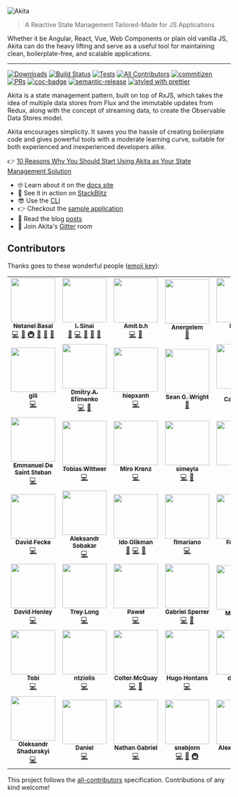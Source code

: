 ![Akita](https://s8.postimg.cc/d4m3fc9tx/image.png)

> A Reactive State Management Tailored-Made for JS Applications

Whether it be Angular, React, Vue, Web Components or plain old vanilla JS, Akita can do the heavy lifting and serve as a useful tool for maintaining clean, boilerplate-free, and scalable applications.

<hr />

[![Downloads](https://img.shields.io/npm/dt/@datorama/akita.svg?style=flat-square)]()
[![Build Status](https://github.com/datorama/akita/workflows/Build/badge.svg)](https://github.com/datorama/akita/actions?query=workflow%3A%22Build%22)
[![Tests](https://github.com/datorama/akita/workflows/Tests/badge.svg)](https://github.com/datorama/akita/actions?query=workflow%3A%22Tests%22)
[![All Contributors](https://img.shields.io/badge/all_contributors-45-orange.svg?style=flat-square)](#contributors)
[![commitizen](https://img.shields.io/badge/commitizen-friendly-brightgreen.svg?style=flat-square)]()
[![PRs](https://img.shields.io/badge/PRs-welcome-brightgreen.svg?style=flat-square)]()
[![coc-badge](https://img.shields.io/badge/codeof-conduct-ff69b4.svg?style=flat-square)]()
[![semantic-release](https://img.shields.io/badge/%20%20%F0%9F%93%A6%F0%9F%9A%80-semantic--release-e10079.svg?style=flat-square)](https://github.com/semantic-release/semantic-release)
[![styled with prettier](https://img.shields.io/badge/styled_with-prettier-ff69b4.svg?style=flat-square)](https://github.com/prettier/prettier)

Akita is a state management pattern, built on top of RxJS, which takes the idea of multiple data stores from Flux and the immutable updates from Redux, along with the concept of streaming data, to create the Observable Data Stores model.

Akita encourages simplicity. It saves you the hassle of creating boilerplate code and gives powerful tools with a moderate learning curve, suitable for both experienced and inexperienced developers alike.

👉 [10 Reasons Why You Should Start Using Akita as Your State Management Solution](https://engineering.datorama.com/10-reasons-why-you-should-start-using-akita-as-your-state-management-solution-66b63d033fec)

- 🤓 Learn about it on the [docs site](https://datorama.github.io/akita/)
- 🚀 See it in action on [StackBlitz](https://stackblitz.com/edit/akita-todos-app)
- 😎 Use the [CLI](https://github.com/datorama/akita/tree/master/cli)
- 👉 Checkout the [sample application](http://akita.surge.sh/)
- 📖 Read the blog [posts](https://netbasal.gitbook.io/akita/general/blog-posts)
- 🍄 Join Akita's [Gitter](https://gitter.im/akita-state-management/Lobby#) room

## Contributors

Thanks goes to these wonderful people ([emoji key](https://github.com/kentcdodds/all-contributors#emoji-key)):

<!-- ALL-CONTRIBUTORS-LIST:START - Do not remove or modify this section -->
<!-- prettier-ignore-start -->
<!-- markdownlint-disable -->
<table>
  <tr>
    <td align="center"><a href="https://www.netbasal.com"><img src="https://avatars1.githubusercontent.com/u/6745730?v=4" width="100px;" alt=""/><br /><sub><b>Netanel Basal</b></sub></a><br /><a href="https://github.com/NetanelBasal/akita/commits?author=NetanelBasal" title="Code">💻</a> <a href="#design-NetanelBasal" title="Design">🎨</a> <a href="#infra-NetanelBasal" title="Infrastructure (Hosting, Build-Tools, etc)">🚇</a> <a href="#ideas-NetanelBasal" title="Ideas, Planning, & Feedback">🤔</a> <a href="#blog-NetanelBasal" title="Blogposts">📝</a> <a href="https://github.com/NetanelBasal/akita/commits?author=NetanelBasal" title="Documentation">📖</a></td>
    <td align="center"><a href="https://github.com/theblushingcrow"><img src="https://avatars3.githubusercontent.com/u/638818?v=4" width="100px;" alt=""/><br /><sub><b>I. Sinai</b></sub></a><br /><a href="https://github.com/NetanelBasal/akita/commits?author=theblushingcrow" title="Documentation">📖</a> <a href="https://github.com/NetanelBasal/akita/commits?author=theblushingcrow" title="Code">💻</a> <a href="#blog-theblushingcrow" title="Blogposts">📝</a> <a href="#ideas-theblushingcrow" title="Ideas, Planning, & Feedback">🤔</a> <a href="#design-theblushingcrow" title="Design">🎨</a></td>
    <td align="center"><a href="https://github.com/bh86"><img src="https://avatars2.githubusercontent.com/u/78281?v=4" width="100px;" alt=""/><br /><sub><b>Amit b.h</b></sub></a><br /><a href="https://github.com/NetanelBasal/akita/commits?author=bh86" title="Code">💻</a> <a href="#ideas-bh86" title="Ideas, Planning, & Feedback">🤔</a></td>
    <td align="center"><a href="https://github.com/Anergelem"><img src="https://avatars0.githubusercontent.com/u/25507557?v=4" width="100px;" alt=""/><br /><sub><b>Anergelem</b></sub></a><br /><a href="#design-Anergelem" title="Design">🎨</a></td>
    <td align="center"><a href="https://github.com/hoisel"><img src="https://avatars2.githubusercontent.com/u/400244?v=4" width="100px;" alt=""/><br /><sub><b>Hoisel</b></sub></a><br /><a href="https://github.com/NetanelBasal/akita/commits?author=hoisel" title="Code">💻</a></td>
    <td align="center"><a href="https://www.linkedin.com/in/ange-picard-54648b136/"><img src="https://avatars0.githubusercontent.com/u/13108166?v=4" width="100px;" alt=""/><br /><sub><b>Ange Picard</b></sub></a><br /><a href="https://github.com/NetanelBasal/akita/commits?author=MonsieurMan" title="Documentation">📖</a></td>
    <td align="center"><a href="https://github.com/shaharkazaz"><img src="https://avatars2.githubusercontent.com/u/17194830?v=4" width="100px;" alt=""/><br /><sub><b>Shahar Kazaz</b></sub></a><br /><a href="https://github.com/NetanelBasal/akita/commits?author=shaharkazaz" title="Code">💻</a> <a href="https://github.com/NetanelBasal/akita/commits?author=shaharkazaz" title="Documentation">📖</a> <a href="#blog-shaharkazaz" title="Blogposts">📝</a></td>
  </tr>
  <tr>
    <td align="center"><a href="https://github.com/ritox842"><img src="https://avatars0.githubusercontent.com/u/7280441?v=4" width="100px;" alt=""/><br /><sub><b>gili</b></sub></a><br /><a href="https://github.com/NetanelBasal/akita/commits?author=ritox842" title="Code">💻</a></td>
    <td align="center"><a href="http://dmitryefimenko.github.io/"><img src="https://avatars0.githubusercontent.com/u/2098175?v=4" width="100px;" alt=""/><br /><sub><b>Dmitry A. Efimenko</b></sub></a><br /><a href="https://github.com/NetanelBasal/akita/commits?author=DmitryEfimenko" title="Code">💻</a> <a href="#ideas-DmitryEfimenko" title="Ideas, Planning, & Feedback">🤔</a></td>
    <td align="center"><a href="https://github.com/hiepxanh"><img src="https://avatars0.githubusercontent.com/u/16970990?v=4" width="100px;" alt=""/><br /><sub><b>hiepxanh</b></sub></a><br /><a href="https://github.com/NetanelBasal/akita/commits?author=hiepxanh" title="Code">💻</a></td>
    <td align="center"><a href="http://www.seangwright.me"><img src="https://avatars3.githubusercontent.com/u/1382768?v=4" width="100px;" alt=""/><br /><sub><b>Sean G. Wright</b></sub></a><br /><a href="#ideas-sgwatgit" title="Ideas, Planning, & Feedback">🤔</a></td>
    <td align="center"><a href="http://www.xperiments.in"><img src="https://avatars0.githubusercontent.com/u/417709?v=4" width="100px;" alt=""/><br /><sub><b>Pedro Casaubon</b></sub></a><br /><a href="https://github.com/NetanelBasal/akita/commits?author=xperiments" title="Code">💻</a></td>
    <td align="center"><a href="https://github.com/omgwtflaserguns"><img src="https://avatars2.githubusercontent.com/u/16048976?v=4" width="100px;" alt=""/><br /><sub><b>omgwtflaserguns</b></sub></a><br /><a href="https://github.com/NetanelBasal/akita/commits?author=omgwtflaserguns" title="Code">💻</a></td>
    <td align="center"><a href="https://github.com/DanielNetzer"><img src="https://avatars2.githubusercontent.com/u/14941988?v=4" width="100px;" alt=""/><br /><sub><b>Daniel Netzer</b></sub></a><br /><a href="https://github.com/NetanelBasal/akita/commits?author=DanielNetzer" title="Code">💻</a></td>
  </tr>
  <tr>
    <td align="center"><a href="https://github.com/manudss"><img src="https://avatars3.githubusercontent.com/u/1046806?v=4" width="100px;" alt=""/><br /><sub><b>Emmanuel De Saint Steban</b></sub></a><br /><a href="https://github.com/NetanelBasal/akita/commits?author=manudss" title="Code">💻</a></td>
    <td align="center"><a href="https://github.com/twittwer"><img src="https://avatars1.githubusercontent.com/u/8677948?v=4" width="100px;" alt=""/><br /><sub><b>Tobias Wittwer</b></sub></a><br /><a href="https://github.com/NetanelBasal/akita/commits?author=twittwer" title="Code">💻</a></td>
    <td align="center"><a href="https://github.com/n0script"><img src="https://avatars2.githubusercontent.com/u/36441932?v=4" width="100px;" alt=""/><br /><sub><b>Miro Krenz</b></sub></a><br /><a href="https://github.com/NetanelBasal/akita/commits?author=n0script" title="Code">💻</a></td>
    <td align="center"><a href="https://github.com/simeyla"><img src="https://avatars1.githubusercontent.com/u/3656278?v=4" width="100px;" alt=""/><br /><sub><b>simeyla </b></sub></a><br /><a href="https://github.com/NetanelBasal/akita/commits?author=simeyla" title="Code">💻</a> <a href="#ideas-simeyla" title="Ideas, Planning, & Feedback">🤔</a></td>
    <td align="center"><a href="https://github.com/Teamop"><img src="https://avatars1.githubusercontent.com/u/8519685?v=4" width="100px;" alt=""/><br /><sub><b>Terry</b></sub></a><br /><a href="https://github.com/NetanelBasal/akita/commits?author=Teamop" title="Code">💻</a></td>
    <td align="center"><a href="https://www.nativescript.org/"><img src="https://avatars3.githubusercontent.com/u/4092076?v=4" width="100px;" alt=""/><br /><sub><b>Alexander Vakrilov</b></sub></a><br /><a href="https://github.com/NetanelBasal/akita/commits?author=vakrilov" title="Code">💻</a></td>
    <td align="center"><a href="https://github.com/orangeswim"><img src="https://avatars1.githubusercontent.com/u/1499212?v=4" width="100px;" alt=""/><br /><sub><b>Cyprian Bergonia</b></sub></a><br /><a href="https://github.com/NetanelBasal/akita/commits?author=orangeswim" title="Code">💻</a></td>
  </tr>
  <tr>
    <td align="center"><a href="http://www.eyecook.net"><img src="https://avatars0.githubusercontent.com/u/13577480?v=4" width="100px;" alt=""/><br /><sub><b>David Fecke</b></sub></a><br /><a href="https://github.com/NetanelBasal/akita/commits?author=leptoquark1" title="Code">💻</a></td>
    <td align="center"><a href="http://xaosaki.ru"><img src="https://avatars0.githubusercontent.com/u/28115571?v=4" width="100px;" alt=""/><br /><sub><b>Aleksandr Sobakar</b></sub></a><br /><a href="https://github.com/NetanelBasal/akita/commits?author=xaosaki" title="Code">💻</a></td>
    <td align="center"><a href="https://github.com/idoglikman"><img src="https://avatars1.githubusercontent.com/u/37035056?v=4" width="100px;" alt=""/><br /><sub><b>Ido Glikman</b></sub></a><br /><a href="#blog-idoglikman" title="Blogposts">📝</a> <a href="https://github.com/NetanelBasal/akita/commits?author=idoglikman" title="Code">💻</a> <a href="#ideas-idoglikman" title="Ideas, Planning, & Feedback">🤔</a></td>
    <td align="center"><a href="https://github.com/flmariano"><img src="https://avatars1.githubusercontent.com/u/38477338?v=4" width="100px;" alt=""/><br /><sub><b>flmariano</b></sub></a><br /><a href="https://github.com/NetanelBasal/akita/commits?author=flmariano" title="Code">💻</a></td>
    <td align="center"><a href="https://github.com/GrandSchtroumpf"><img src="https://avatars1.githubusercontent.com/u/8143464?v=4" width="100px;" alt=""/><br /><sub><b>François</b></sub></a><br /><a href="https://github.com/NetanelBasal/akita/commits?author=GrandSchtroumpf" title="Code">💻</a></td>
    <td align="center"><a href="https://github.com/Gustav0ar"><img src="https://avatars3.githubusercontent.com/u/628398?v=4" width="100px;" alt=""/><br /><sub><b>Gustavo Rosa</b></sub></a><br /><a href="https://github.com/NetanelBasal/akita/commits?author=Gustav0ar" title="Code">💻</a></td>
    <td align="center"><a href="https://github.com/RobYed"><img src="https://avatars1.githubusercontent.com/u/6669407?v=4" width="100px;" alt=""/><br /><sub><b>Robert Dey</b></sub></a><br /><a href="https://github.com/NetanelBasal/akita/commits?author=RobYed" title="Code">💻</a></td>
  </tr>
  <tr>
    <td align="center"><a href="https://github.com/davidhenley"><img src="https://avatars0.githubusercontent.com/u/15056748?v=4" width="100px;" alt=""/><br /><sub><b>David Henley</b></sub></a><br /><a href="https://github.com/NetanelBasal/akita/commits?author=davidhenley" title="Code">💻</a></td>
    <td align="center"><a href="https://github.com/xealot"><img src="https://avatars1.githubusercontent.com/u/189873?v=4" width="100px;" alt=""/><br /><sub><b>Trey Long</b></sub></a><br /><a href="https://github.com/NetanelBasal/akita/commits?author=xealot" title="Code">💻</a></td>
    <td align="center"><a href="http://m.me/pawel.boguslawski"><img src="https://avatars2.githubusercontent.com/u/5169399?v=4" width="100px;" alt=""/><br /><sub><b>Paweł</b></sub></a><br /><a href="https://github.com/NetanelBasal/akita/commits?author=bogusweb" title="Code">💻</a></td>
    <td align="center"><a href="https://github.com/FERNman"><img src="https://avatars3.githubusercontent.com/u/12270008?v=4" width="100px;" alt=""/><br /><sub><b>Gabriel Sperrer</b></sub></a><br /><a href="https://github.com/NetanelBasal/akita/commits?author=FERNman" title="Code">💻</a> <a href="#ideas-FERNman" title="Ideas, Planning, & Feedback">🤔</a></td>
    <td align="center"><a href="https://github.com/Maxstgt"><img src="https://avatars1.githubusercontent.com/u/39312833?v=4" width="100px;" alt=""/><br /><sub><b>Max Fritz</b></sub></a><br /><a href="https://github.com/NetanelBasal/akita/commits?author=Maxstgt" title="Documentation">📖</a></td>
    <td align="center"><a href="https://github.com/sjroesink"><img src="https://avatars1.githubusercontent.com/u/607628?v=4" width="100px;" alt=""/><br /><sub><b>sjroesink</b></sub></a><br /><a href="https://github.com/NetanelBasal/akita/commits?author=sjroesink" title="Code">💻</a></td>
    <td align="center"><a href="https://github.com/danzrou"><img src="https://avatars3.githubusercontent.com/u/6433766?v=4" width="100px;" alt=""/><br /><sub><b>Dan Roujinsky</b></sub></a><br /><a href="https://github.com/NetanelBasal/akita/commits?author=danzrou" title="Code">💻</a></td>
  </tr>
  <tr>
    <td align="center"><a href="https://www.nützliche.it/"><img src="https://avatars2.githubusercontent.com/u/4036376?v=4" width="100px;" alt=""/><br /><sub><b>Tobi</b></sub></a><br /><a href="https://github.com/NetanelBasal/akita/commits?author=fen89" title="Code">💻</a></td>
    <td align="center"><a href="https://github.com/ntziolis"><img src="https://avatars2.githubusercontent.com/u/265338?v=4" width="100px;" alt=""/><br /><sub><b>ntziolis</b></sub></a><br /><a href="https://github.com/NetanelBasal/akita/commits?author=ntziolis" title="Code">💻</a></td>
    <td align="center"><a href="https://github.com/cjam"><img src="https://avatars2.githubusercontent.com/u/1000288?v=4" width="100px;" alt=""/><br /><sub><b>Colter McQuay</b></sub></a><br /><a href="https://github.com/NetanelBasal/akita/commits?author=cjam" title="Code">💻</a> <a href="#ideas-cjam" title="Ideas, Planning, & Feedback">🤔</a></td>
    <td align="center"><a href="https://github.com/Hugo-Hontans"><img src="https://avatars0.githubusercontent.com/u/42539174?v=4" width="100px;" alt=""/><br /><sub><b>Hugo Hontans</b></sub></a><br /><a href="https://github.com/NetanelBasal/akita/commits?author=Hugo-Hontans" title="Code">💻</a></td>
    <td align="center"><a href="https://github.com/dexster"><img src="https://avatars2.githubusercontent.com/u/6392334?v=4" width="100px;" alt=""/><br /><sub><b>dexster</b></sub></a><br /><a href="https://github.com/NetanelBasal/akita/commits?author=dexster" title="Code">💻</a></td>
    <td align="center"><a href="https://github.com/snowyu"><img src="https://avatars1.githubusercontent.com/u/327887?v=4" width="100px;" alt=""/><br /><sub><b>Riceball LEE</b></sub></a><br /><a href="https://github.com/NetanelBasal/akita/commits?author=snowyu" title="Code">💻</a></td>
    <td align="center"><a href="https://github.com/GeorgeBark"><img src="https://avatars0.githubusercontent.com/u/7204152?v=4" width="100px;" alt=""/><br /><sub><b>GeorgeBark</b></sub></a><br /><a href="https://github.com/NetanelBasal/akita/commits?author=GeorgeBark" title="Code">💻</a></td>
  </tr>
  <tr>
    <td align="center"><a href="https://github.com/AlexandrSHad"><img src="https://avatars1.githubusercontent.com/u/11280138?v=4" width="100px;" alt=""/><br /><sub><b>Oleksandr Shadurskyi</b></sub></a><br /><a href="https://github.com/NetanelBasal/akita/commits?author=AlexandrSHad" title="Code">💻</a></td>
    <td align="center"><a href="https://github.com/tuurbo"><img src="https://avatars3.githubusercontent.com/u/996899?v=4" width="100px;" alt=""/><br /><sub><b>Daniel</b></sub></a><br /><a href="https://github.com/NetanelBasal/akita/commits?author=tuurbo" title="Code">💻</a></td>
    <td align="center"><a href="https://github.com/NathanAlcantara"><img src="https://avatars0.githubusercontent.com/u/39138501?v=4" width="100px;" alt=""/><br /><sub><b>Nathan Gabriel</b></sub></a><br /><a href="https://github.com/NetanelBasal/akita/commits?author=NathanAlcantara" title="Code">💻</a></td>
    <td align="center"><a href="https://github.com/snebjorn"><img src="https://avatars0.githubusercontent.com/u/1266245?v=4" width="100px;" alt=""/><br /><sub><b>snebjorn</b></sub></a><br /><a href="https://github.com/NetanelBasal/akita/commits?author=snebjorn" title="Code">💻</a> <a href="#ideas-snebjorn" title="Ideas, Planning, & Feedback">🤔</a> <a href="#infra-snebjorn" title="Infrastructure (Hosting, Build-Tools, etc)">🚇</a></td>
    <td align="center"><a href="https://github.com/theorlovsky"><img src="https://avatars1.githubusercontent.com/u/21097952?v=4" width="100px;" alt=""/><br /><sub><b>Alex Orlovsky</b></sub></a><br /><a href="https://github.com/NetanelBasal/akita/commits?author=theorlovsky" title="Code">💻</a></td>
    <td align="center"><a href="https://github.com/NickLargen"><img src="https://avatars1.githubusercontent.com/u/1881732?v=4" width="100px;" alt=""/><br /><sub><b>NickLargen</b></sub></a><br /><a href="https://github.com/NetanelBasal/akita/commits?author=NickLargen" title="Code">💻</a> <a href="https://github.com/NetanelBasal/akita/commits?author=NickLargen" title="Tests">⚠️</a></td>
  </tr>
</table>

<!-- markdownlint-enable -->
<!-- prettier-ignore-end -->

<!-- ALL-CONTRIBUTORS-LIST:END -->

This project follows the [all-contributors](https://github.com/kentcdodds/all-contributors) specification. Contributions of any kind welcome!
